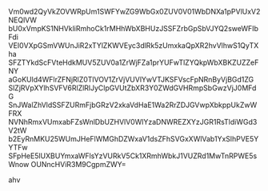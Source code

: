 Vm0wd2QyVkZOVWRpUm1SWFYwZG9WbGx0ZUV0V01WbDNXa1pPVlUxV2NEQlVW
bU0xVmpKS1NHVkliRmhoCk1rMHhWbXBHUzJSSFZrbGpSbVJYQ2sweWFIbFdi
VEI0VXpGSmVWUnJiR2xTYlZKWVEyc3dlRk5zUmxkaQpXR2hvVlhwS1QyTXha
SFZTYkdScFVteHdkMUV5ZUV0a1ZrWjFZa1prYUFwTlZYQkpWbXBKZUZZeFNY
aGoKUld4WFlrZFNjRlZ0TlVOV1ZrVjVUVlYwVTJKSFVscFpNRnByVjBGd1ZG
SlZjRVpXYlhSVFV6RlZlRlJyClpGVUtZbXR3Y0ZWdGVHRmpSbGwzVjJ0MFdG
SnJWalZhVldSSFZURmFjbGRzV2xkaVdHaE1Wa2RrZDJGVwpXbkppUkZwWFRX
NVNhRmxVUmxabFZsWnlDbUZHVlV0WlYzaDNWREZXYzJGR1RsTldiWGd3V2tW
b2EyRnMKU25WUmJHeFlWMGhDZWxaV1dsZFhSVGxXWlVab1YxSlhPVE5YYTFw
SFpHeE5lUXBUYmxaWFlsYzVURkV5Ck1XRmhWbkJ1VUZRd1MwTnRPWE5sWnow
OUNncHViR3M9CgpmZWY=

ahv